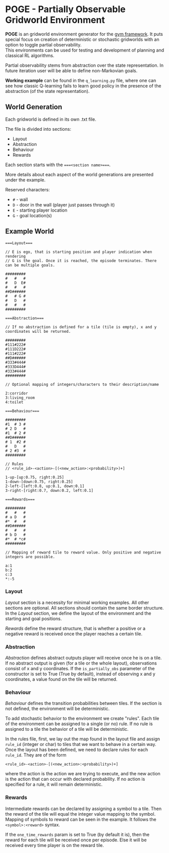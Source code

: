 # POGE - Partially Observable Gridworld Environment 

**POGE** is an gridworld environment generator for the [gym framework](https://gym.openai.com/). It puts special focus 
on creation of deterministic or stochastic gridworlds with an option to toggle partial observability.  
This environments can be used for testing and development of planning and classical RL algorithms.

Partial observability stems from abstraction over the state representation.
In future iteration user will be able to define non-Markovian goals.

**Working example** can be found in the `q_learning.py` file, where one can see how classic Q-learning fails to learn
good policy in the presence of the abstraction (of the state representation).

## World Generation 

Each gridworld is defined in its own .txt file. 

The file is divided into sections:
- Layout
- Abstraction
- Behaviour
- Rewards

Each section starts with the `===<section name>===`.

More details about each aspect of the world generations are presented under the example.

Reserved characters:
- `#` - wall 
- `D` - door in the wall (player just passes through it)
- `E` - starting player location
- `G` - goal location(s)

## Example World
```
===Layout===

// E is ego, that is starting position and player indication when rendering
// G is the goal. Once it is reached, the episode terminates. There can be multiple goals.

#########
#   #   #
#   D  E#
#   #   #
##D######
#   # G #
#   D   #
#   #   #
#########

===Abstraction===

// If no abstraction is defined for a tile (tile is empty), x and y coordinates will be returned.

#########
#111#222#
#111D222#
#111#222#
##D######
#333#444#
#333D444#
#333#444#
#########

// Optional mapping of integers/characters to their description/name

2:corridor
3:living_room
4:toilet

===Behaviour===

#########
#1  # 3 #
# 2 D   #
#1  # 2 #
##D######
# 1  #2 #
#   D   #
# 2 #3  #
#########

// Rules
// <rule_id>-<action>-[(<new_action>:<probability>)+]

1-up-[up:0.75, right:0.25]
1-down-[down:0.75, right:0.25]
2-left-[left:0.8, up:0.1, down:0.1]
3-right-[right:0.7, down:0.2, left:0.1]

===Rewards===

#########
#   #   #
# a D   #
#*  #   #
##D######
#   #   #
# b D   #
#*  # *c#
#########

// Mapping of reward tile to reward value. Only positive and negative integers are possible.

a:1
b:2
c:3
*:-5

```

### Layout
*Layout* section is a necessity for minimal working examples.
All other sections are optional.
All sections should contain the same border structure.
In the *Layout* section, we define the layout of the environment and the starting and 
goal positions.


*Rewards* define the reward structure, that is whether a positive or a negative reward is received once the player reaches 
a certain tile.

### Abstraction

*Abstraction* defines abstract outputs player will receive once he is on a tile. If no abstract output 
is given (for a tile or the whole layout), observations consist of x and y coordinates.
If the `is_partially_obs` parameter of the constructor is set to True (True by default), 
instead of observing x and y coordinates, a value found on the tile will be returned. 

### Behaviour

*Behaviour* defines the transition probabilities between tiles. 
If the section is not defined, the environment will be deterministic.

To add stochastic behavior to the environment we create "rules". 
Each tile of the environment can be assigned to a single (or no) rule.
If no rule is assigned to a tile the behavior of a tile will be deterministic.

In the rules file, first, we lay out the map found in the layout file and assign `rule_id` (integer or char) to tiles that we want to behave in a certain way.
Once the layout has been defined, we need to declare rules for each `rule_id`.
They are of the form

```
<rule_id>-<action>-[(<new_action>:<probability>)+]
```
where the action is the action we are trying to execute, and the new action is the action that can occur with declared probability.
If no action is specified for a rule, it will remain deterministic.

### Rewards

Intermediate rewards can be declared by assigning a symbol to a tile. Then the reward of the tile will equal the integer value mapping to the symbol.
Mapping of symbols to reward can be seen in the example. It follows the `<symbol>:<reward>` syntax.

If the `one_time_rewards` param is set to True (by default it is), then the reward for each tile will be received once per episode. 
Else it will be received every time player is on the reward tile.
